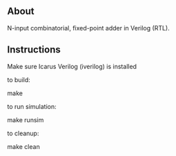 ## About

N-input combinatorial, fixed-point adder in Verilog (RTL).


## Instructions

Make sure Icarus Verilog (iverilog) is installed

to build:

make


to run simulation:

make runsim


to cleanup:

make clean
